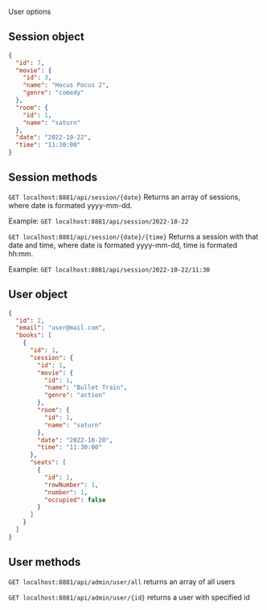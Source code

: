User options

## Session object

```json
{
  "id": 7,
  "movie": {
    "id": 3,
    "name": "Hocus Pocus 2",
    "genre": "comedy"
  },
  "room": {
    "id": 1,
    "name": "saturn"
  },
  "date": "2022-10-22",
  "time": "11:30:00"
}
```

## Session methods

`GET localhost:8881/api/session/{date}`
Returns an array of sessions,
where date is formated yyyy-mm-dd.

Example: `GET localhost:8881/api/session/2022-10-22`

`GET localhost:8881/api/session/{date}/{time}`
Returns a session with that date and time,
where date is formated yyyy-mm-dd,
time is formated hh:mm.

Example: `GET localhost:8881/api/session/2022-10-22/11:30`

## User object

```json
{
  "id": 2,
  "email": "user@mail.com",
  "books": [
    {
      "id": 1,
      "session": {
        "id": 1,
        "movie": {
          "id": 1,
          "name": "Bullet Train",
          "genre": "action"
        },
        "room": {
          "id": 1,
          "name": "saturn"
        },
        "date": "2022-10-20",
        "time": "11:30:00"
      },
      "seats": [
        {
          "id": 1,
          "rowNumber": 1,
          "number": 1,
          "occupied": false
        }
      ]
    }
  ]
}
```

## User methods
`GET localhost:8881/api/admin/user/all`
returns an array of all users

`GET localhost:8881/api/admin/user/{id}`
returns a user with specified id

